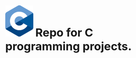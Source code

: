 <h1>
  <img src="https://github.com/joshfarias/C/raw/main/images/C_Logo.png" alt="C Logo" height="100">
  <span style="font-size: 36px;">Repo for C programming projects.</span>
</h1>

